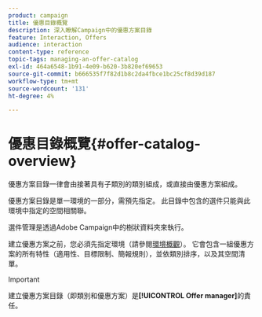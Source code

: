 ```yaml
---
product: campaign
title: 優惠目錄概覽
description: 深入瞭解Campaign中的優惠方案目錄
feature: Interaction, Offers
audience: interaction
content-type: reference
topic-tags: managing-an-offer-catalog
exl-id: 464a6548-1b91-4e09-b620-3b820ef69653
source-git-commit: b666535f7f82d1b8c2da4fbce1bc25cf8d39d187
workflow-type: tm+mt
source-wordcount: '131'
ht-degree: 4%

---
```


# 優惠目錄概覽{#offer-catalog-overview}



優惠方案目錄一律會由接著具有子類別的類別組成，或直接由優惠方案組成。

優惠方案目錄是單一環境的一部分，需預先指定。 此目錄中包含的選件只能與此環境中指定的空間相關聯。

選件管理是透過Adobe Campaign中的樹狀資料夾來執行。

建立優惠方案之前，您必須先指定環境（請參閱[環境概觀](../../interaction/using/environments-overview.md)）。 它會包含一組優惠方案的所有特性（適用性、目標限制、簡報規則），並依類別排序，以及其空間清單。

>[!IMPORTANT]
>
>建立優惠方案目錄（即類別和優惠方案）是&#x200B;**[!UICONTROL Offer manager]**&#x200B;的責任。
